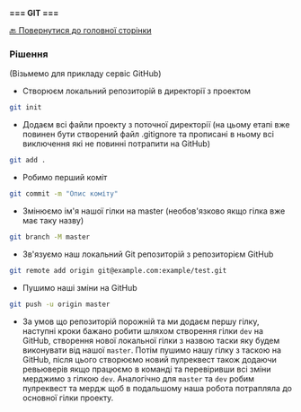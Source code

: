 **=== GIT ===**

[🔙 Повернутися до головної сторінки](README.md)

### Рішення

(Візьмемо для прикладу сервіс GitHub)

- Створюєм локальний репозиторій в директорії з проектом

```bash
git init
```

- Додаєм всі файли проекту з поточної директорії (на цьому етапі вже повинен
  бути створений файл .gitignore та прописані в ньому всі виключення які не
  повинні потрапити на GitHub)

```bash
git add .
```

- Робимо перший коміт

```bash
git commit -m "Опис коміту"
```

- Змінюємо ім'я нашої гілки на master (необов'язково якщо гілка вже має таку
  назву)

```bash
git branch -M master
```

- Зв'язуємо наш локальний Git репозиторій з репозиторієм GitHub

```bash
git remote add origin git@example.com:example/test.git
```

- Пушимо наші зміни на GitHub

```bash
git push -u origin master
```

- За умов що репозиторій порожній та ми додаєм першу гілку, наступні кроки
  бажано робити шляхом створення гілки `dev` на GitHub, створення нової
  локальної гілки з назвою таски яку будем виконувати від нашої `master`. Потім
  пушимо нашу гілку з таскою на GitHub, після цього створюємо новий пулреквест
  також додаючи ревьюверів якщо працюємо в команді та перевіривши всі зміни
  мерджимо з гілкою `dev`. Аналогічно для `master` та `dev` робим пулреквест та
  мердж щоб в подальшому наша робота потрапляла до основної гілки проекту.
